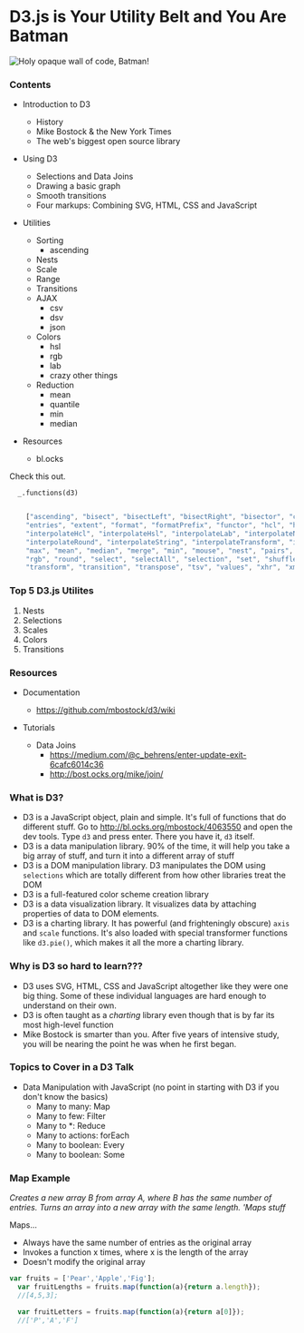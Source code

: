 # D3.js is Your Utility Belt and You Are Batman

![Holy opaque wall of code, Batman!](https://cloud.githubusercontent.com/assets/4268152/6759387/0525a4e2-cf16-11e4-8744-c016f8fc0aa6.png)

### Contents

- Introduction to D3
  - History
  - Mike Bostock & the New York Times
  - The web's biggest open source library

- Using D3
  - Selections and Data Joins
  - Drawing a basic graph
  - Smooth transitions
  - Four markups: Combining SVG, HTML, CSS and JavaScript
  
- Utilities
  - Sorting
    - ascending
  - Nests
  - Scale
  - Range
  - Transitions
  - AJAX
    - csv
    - dsv
    - json
  - Colors
    - hsl
    - rgb
    - lab
    - crazy other things
  - Reduction
    - mean
    - quantile
    - min
    - median
  
- Resources
  - bl.ocks

Check this out.

```
  _.functions(d3)
```
```javascript

    ["ascending", "bisect", "bisectLeft", "bisectRight", "bisector", "color", "csv", "descending", "dispatch", "dsv", "ease",
    "entries", "extent", "format", "formatPrefix", "functor", "hcl", "hsl", "html", "interpolate", "interpolateArray", 
    "interpolateHcl", "interpolateHsl", "interpolateLab", "interpolateNumber", "interpolateObject", "interpolateRgb", 
    "interpolateRound", "interpolateString", "interpolateTransform", "interpolateZoom", "json", "keys", "lab", "locale", "map",
    "max", "mean", "median", "merge", "min", "mouse", "nest", "pairs", "permute", "quantile", "range", "rebind", "requote",
    "rgb", "round", "select", "selectAll", "selection", "set", "shuffle", "sum", "text", "timer", "tip", "touch", "touches",
    "transform", "transition", "transpose", "tsv", "values", "xhr", "xml", "zip"]
```

### Top 5 D3.js Utilites

 1. Nests
 2. Selections
 3. Scales
 4. Colors
 5. Transitions

### Resources
- Documentation
  - https://github.com/mbostock/d3/wiki

- Tutorials
  - Data Joins 
    - https://medium.com/@c_behrens/enter-update-exit-6cafc6014c36
    - http://bost.ocks.org/mike/join/

### What is D3?

- D3 is a JavaScript object, plain and simple. It's full of functions that do different stuff. Go to http://bl.ocks.org/mbostock/4063550 and open the dev tools. Type `d3` and press enter. There you have it, `d3` itself.
- D3 is a data manipulation library. 90% of the time, it will help you take a big array of stuff, and turn it into a different array of stuff
- D3 is a DOM manipulation library. D3 manipulates the DOM using `selections` which are totally different from how other libraries treat the DOM
- D3 is a full-featured color scheme creation library
- D3 is a data visualization library. It visualizes data by attaching properties of data to DOM elements. 
- D3 is a charting library. It has powerful (and frighteningly obscure) `axis` and `scale` functions. It's also loaded with special transformer functions like `d3.pie()`, which makes it all the more a charting library.

### Why is D3 so hard to learn???

- D3 uses SVG, HTML, CSS and JavaScript altogether like they were one big thing. Some of these individual languages are hard enough to understand on their own. 
- D3 is often taught as a *charting* library even though that is by far its most high-level function
- Mike Bostock is smarter than you. After five years of intensive study, you will be nearing the point he was when he first began.


### Topics to Cover in a D3 Talk

- Data Manipulation with JavaScript (no point in starting with D3 if you don't know the basics)
  - Many to many: Map
  - Many to few: Filter
  - Many to *: Reduce
  - Many to actions: forEach
  - Many to boolean: Every
  - Many to boolean: Some

### Map Example
*Creates a new array B from array A, where B has the same number of entries.*
*Turns an array into a new array with the same length.*
*'Maps stuff*

Maps...
- Always have the same number of entries as the original array
- Invokes a function x times, where x is the length of the array
- Doesn't modify the original array

```javascript
var fruits = ['Pear','Apple','Fig'];
  var fruitLengths = fruits.map(function(a){return a.length});
  //[4,5,3];

  var fruitLetters = fruits.map(function(a){return a[0]});
  //['P','A','F']
```
